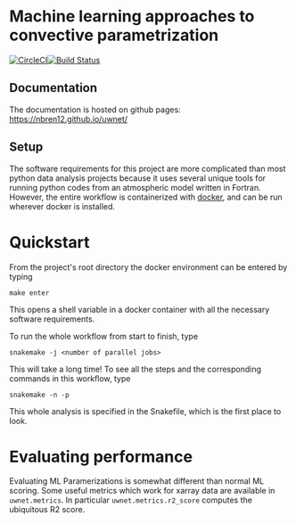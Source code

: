 # Machine learning approaches to convective parametrization
[![CircleCI](https://circleci.com/gh/VulcanTechnologies/uwnet.svg?style=svg&circle-token=3c696b66d8dd0b789e012a14e93a6397c2cbe833)](https://circleci.com/gh/VulcanTechnologies/uwnet)[![Build Status](https://travis-ci.org/nbren12/uwnet.svg?branch=master)](https://travis-ci.org/nbren12/uwnet)

## Documentation

The documentation is hosted on github pages: https://nbren12.github.io/uwnet/

## Setup

The software requirements for this project are more complicated than most
python data analysis projects because it uses several unique tools for running
python codes from an atmospheric model written in Fortran. However, the entire
workflow is containerized with [docker][docker], and can be run wherever docker
is installed.

# Quickstart

From the project's root directory the docker environment can be entered by
typing

    make enter

This opens a shell variable in a docker container with all the necessary
software requirements.

To run the whole workflow from start to finish, type
    
    snakemake -j <number of parallel jobs>

This will take a long time! To see all the steps and the corresponding commands
in this workflow, type

    snakemake -n -p

This whole analysis is specified in the Snakefile, which is the first place to
look.


[docker]: https://www.docker.com/

# Evaluating performance

Evaluating ML Paramerizations is somewhat different than normal ML scoring.
Some useful metrics which work for xarray data are available in
`uwnet.metrics`. In particular `uwnet.metrics.r2_score` computes the ubiquitous
R2 score.
